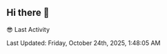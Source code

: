 ## Hi there 👋

<!--
**Danielra62/Danielra62** is a ✨ _special_ ✨ repository because its `README.md` (this file) appears on your GitHub profile.

Here are some ideas to get you started:

- 🔭 I’m currently working on ...
- 🌱 I’m currently learning ...
- 👯 I’m looking to collaborate on ...
- 🤔 I’m looking for help with ...
- 💬 Ask me about ...
- 📫 How to reach me: ...
- 😄 Pronouns: ...
- ⚡ Fun fact: ...
-->
😎 Last Activity
<!--RECENT_ACTIVITY:start-->
<!--RECENT_ACTIVITY:end-->

<!--RECENT_ACTIVITY:last_update-->
Last Updated: Friday, October 24th, 2025, 1:48:05 AM
<!--RECENT_ACTIVITY:last_update_end-->
